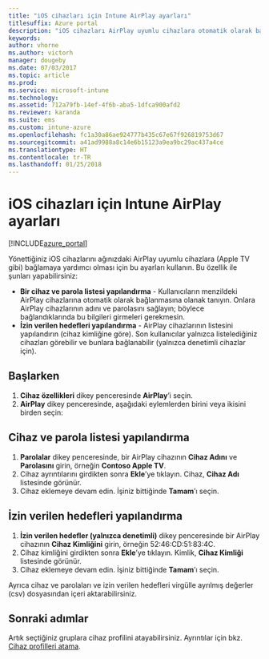 ```yaml
---
title: "iOS cihazları için Intune AirPlay ayarları"
titlesuffix: Azure portal
description: "iOS cihazları AirPlay uyumlu cihazlara otomatik olarak bağlamaya yardımcı olması için Intune’u nasıl kullanabileceğinizi öğrenin."
keywords: 
author: vhorne
ms.author: victorh
manager: dougeby
ms.date: 07/03/2017
ms.topic: article
ms.prod: 
ms.service: microsoft-intune
ms.technology: 
ms.assetid: 712a79fb-14ef-4f6b-aba5-1dfca900afd2
ms.reviewer: karanda
ms.suite: ems
ms.custom: intune-azure
ms.openlocfilehash: fc1a30a86ae924777b435c67e67f926819753d67
ms.sourcegitcommit: a41ad9988a8c14e6b15123a9ea9bc29ac437a4ce
ms.translationtype: HT
ms.contentlocale: tr-TR
ms.lasthandoff: 01/25/2018
---
```

# <a name="intune-airplay-settings-for-ios-devices"></a>iOS cihazları için Intune AirPlay ayarları

[!INCLUDE[azure_portal](./includes/azure_portal.md)]

Yönettiğiniz iOS cihazlarını ağınızdaki AirPlay uyumlu cihazlara (Apple TV gibi) bağlamaya yardımcı olması için bu ayarları kullanın.
Bu özellik ile şunları yapabilirsiniz:

- **Bir cihaz ve parola listesi yapılandırma** - Kullanıcıların menzildeki AirPlay cihazlarına otomatik olarak bağlanmasına olanak tanıyın. Onlara AirPlay cihazlarının adını ve parolasını sağlayın; böylece bağlandıklarında bu bilgileri girmeleri gerekmesin.
- **İzin verilen hedefleri yapılandırma** - AirPlay cihazlarının listesini yapılandırın (cihaz kimliğine göre). Son kullanıcılar yalnızca listelediğiniz cihazları görebilir ve bunlara bağlanabilir (yalnızca denetimli cihazlar için).

## <a name="get-started"></a>Başlarken

1. **Cihaz özellikleri** dikey penceresinde **AirPlay**’i seçin.
2. **AirPlay** dikey penceresinde, aşağıdaki eylemlerden birini veya ikisini birden seçin:

## <a name="configure-a-device-and-password-list"></a>Cihaz ve parola listesi yapılandırma

1. **Parolalar** dikey penceresinde, bir AirPlay cihazının **Cihaz Adını** ve **Parolasını** girin, örneğin **Contoso Apple TV**.
2. Cihaz ayrıntılarını girdikten sonra **Ekle**’ye tıklayın. Cihaz, **Cihaz Adı** listesinde görünür.
3. Cihaz eklemeye devam edin. İşiniz bittiğinde **Tamam**’ı seçin.


## <a name="configure-allowed-destinations"></a>İzin verilen hedefleri yapılandırma

1. **İzin verilen hedefler (yalnızca denetimli)** dikey penceresinde bir AirPlay cihazının **Cihaz Kimliğini** girin, örneğin 52:46:CD:51:83:4C.
2. Cihaz kimliğini girdikten sonra **Ekle**’ye tıklayın. Kimlik, **Cihaz Kimliği** listesinde görünür.
3. Cihaz eklemeye devam edin. İşiniz bittiğinde **Tamam**’ı seçin.

Ayrıca cihaz ve parolaları ve izin verilen hedefleri virgülle ayrılmış değerler (csv) dosyasından içeri aktarabilirsiniz.


## <a name="next-steps"></a>Sonraki adımlar

Artık seçtiğiniz gruplara cihaz profilini atayabilirsiniz. Ayrıntılar için bkz. [Cihaz profilleri atama](device-profile-assign.md).

